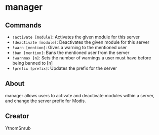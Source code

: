 # manager


## Commands

- `!activate [module]`: Activates the given module for this server
- `!deactivate [module]`: Deactivates the given module for this server
- `!warn [mention]`: Gives a warning to the mentioned user
- `!ban [mention]`: Bans the mentioned user from the server
- `!warnmax [n]`: Sets the number of warnings a user must have before being banned to [n]
- `!prefix [prefix]`: Updates the prefix for the server


## About

manager allows users to activate and deactivate modules within a server, and change the server prefix for Modis.

## Creator

YtnomSnrub
